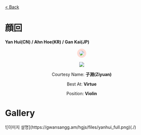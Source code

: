 [< Back](./?page=artist)

# 顔回

**Yan Hui(CN) / Ahn Hoe(KR) / Gan Kai(JP)**

<p style="text-align:center;"><img src="https://gwansangg.am/hgjs/files/yanhui.png" style="max-width: 200px; border-radius: 50%; border: 7px solid #FEDDD6;"></p>
<p style="text-align:center;"><img src="https://gwansangg.am/hgjs/files/yanhui_full.png"></p>

<p style="text-align: center;">Courtesy Name: <b>子淵(Ziyuan)</b></p>
<p style="text-align: center;">Best At: <b>Virtue</b></p>
<p style="text-align: center;">Position: <b>Violin</b></p>

# Gallery

<div class="gallery-container">
  ![이미지 설명](https://gwansangg.am/hgjs/files/yanhui_full.png)(./)
  
</div>
